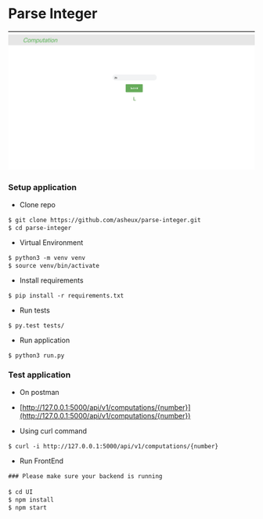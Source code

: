 # Parse Integer

![alt text](https://github.com/asheux/parse-integer/blob/main/images/parser.png?raw=true)

### Setup application

- Clone repo

```
$ git clone https://github.com/asheux/parse-integer.git
$ cd parse-integer
```

- Virtual Environment

```
$ python3 -m venv venv
$ source venv/bin/activate
```

- Install requirements

```
$ pip install -r requirements.txt
```

- Run tests

```
$ py.test tests/
```

- Run application

```
$ python3 run.py
```

### Test application

- On postman

- [http://127.0.0.1:5000/api/v1/computations/{number}](http://127.0.0.1:5000/api/v1/computations/{number})

- Using curl command

```
$ curl -i http://127.0.0.1:5000/api/v1/computations/{number}
```

- Run FrontEnd

```
### Please make sure your backend is running

$ cd UI
$ npm install
$ npm start
```
